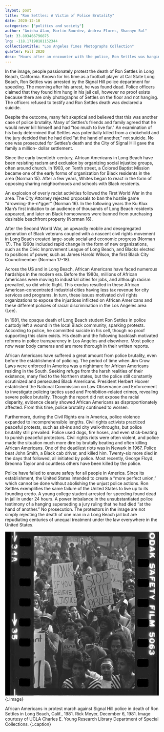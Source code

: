 ```yaml
---
layout: post
title: "Ron Settles: A Victim of Police Brutality"
date: 2020-12-10
categories: ["politics and society"]
author: "Anisha Alam, Martin Bourdev, Andrea Flores, Shannyn Sul"
lat: 33.803466796875
lng: -118.17198181152344
collectiontitle: "Los Angeles Times Photographs Collection"
quarter: Fall 2020
desc: "Hours after an encounter with the police, Ron Settles was hanging in his jail cell, according to police testimony, though unsubstantiated with photographic evidence. As shown in the image, the group of protestors were gathered near the area where Settles passed. This serves as a sign of solidarity for the suspicious passing of Settles."
---
```

In the image, people passionately protest the death of Ron Settles in Long Beach, California. Known for his time as a football player at Cal State Long Beach, Ron Settles was arrested by the Signal Hill police department for speeding. The morning after his arrest, he was found dead. Police officers claimed that they found him hung in his jail cell, however no proof exists because there are only photographs of Settles on the floor and not hanging. The officers refused to testify and Ron Settles death was declared a suicide. 

Despite the outcome, many felt skeptical and believed that this was another case of police brutality. Many of Settles’s friends and family agreed that he would never kill himself and had “too much to live for." An examination of his body determined that Settles was potentially killed from a chokehold and the jury decided that he had died “at the hand of another,” not suicide. No one was prosecuted for Settles’s death and the City of Signal Hill gave the family a million-
dollar settlement. 

Since the early twentieth-century, African Americans in Long Beach have been resisting racism and exclusion by organizing social injustice groups, often around church. In 1903, on Tenth street, a Colored Baptist Mission became one of the early forms of organization for Black residents in the area (Norman 15). After a few years, Whites began to react in the form of opposing sharing neighborhoods and schools with Black residents.

An explosion of overly racist activities followed the First World War in the area. The City Attorney rejected proposals to ban the hostile game “drowning-the-n*gger” (Norman 16). In the following years the Ku Klux Klan’s first initiation to an audience of thousands of Long Beach residents appeared, and later on Black homeowners were banned from purchasing desirable beachfront property (Norman 16).

After the Second World War, an upwardly mobile and desegregated generation of Black veterans coupled with a nascent civil rights movement in Long Beach created large-scale social and economic progress (Norman 17). The 1960s included rapid change in the form of new organizations, such as the Civic Improvement League of Long Beach, and Blacks elected to positions of power, such as James Harold Wilson, the first Black City Councilmember (Norman 17-18).

Across the US and in Long Beach, African Americans have faced numerous hardships in the modern era. Before the 1980s, millions of African Americans were moving to industrial cities for jobs, and although racism prevailed, so did white flight. This exodus resulted in these African American-concentrated industrial cities having less tax revenue for city services and programs. In turn, these issues motivated civil rights organizations to expose the injustices inflicted on
African Americans and these different policies of racial discrimination in the Los Angeles area (Lee).

In 1981, the opaque death of Long Beach student Ron Settles in police custody left a wound in the local Black community, sparking protests. According to police, he committed suicide in his cell, though no proof supporting this claim exists. His death and the following backlash motivated reforms in police transparency in Los Angeles and elsewhere. Most police now wear body cameras and are more thorough in their written reports. 

African Americans have suffered a great amount from police brutality, even before the establishment of policing. The period of time when Jim Crow Laws were enforced in America was a nightmare for African Americans residing in the South. Seeking refuge from the harsh realities of their existence, many fled to the Northern states, but the police still constantly scrutinized and persecuted Black Americans. President Herbert Hoover established the National Commission on Law Observance and Enforcement to investigate policing tactics used and Prohibition-related crimes, revealing severe police brutality. Though the report did not expose the racial disparity, evidence clearly showed African Americans as disproportionately affected. From this time, police brutality continued to worsen. 

Furthermore, during the Civil Rights era in America, police violence expanded to incomprehensible lengths. Civil rights activists practiced peaceful protests, such as sit-ins and city walk-throughs, but police brutality still prevailed. Police used dogs, fire hoses, and even stick-beating to punish peaceful protestors. Civil rights riots were often violent, and police made the situation much more dire by brutally beating and often killing African Americans. One of the deadliest riots was in Newark in 1967. Police beat John Smith, a Black cab driver, and killed him. Twenty-six more died in the days that followed, all initiated by police. Most recently, George Floyd, Breonna Taylor and countless others have been killed by the police. 

Police have failed to ensure safety for all people in America. Since its establishment, the United States intended to create a “more perfect union,” which cannot be done without abolishing the unjust police actions. Ron Settles exemplifies the same failure of the United States to live up to its founding credo. A young college student arrested for speeding found dead in jail in under 24 hours. A power imbalance in the unsubstantiated police testimony of a hanging superseding a jury ruling that he had died “at the hand of another.” No prosecution. The protestors in the image are not simply rejecting the death of one man in a Long Beach jail but are repudiating centuries of unequal treatment under the law everywhere in the United States.

![This is a black and white image of African Americans protesting against police brutality. There are signs the people are carrying that say things such as “honk if you believe in justice” and “stop police abuse”.](images/F20-Lec10-01.png)
  {:.image}

African Americans in protest march against Signal Hill police in death of Ron Settles in Long Beach, Calif., 1981. Rick Meyer, December 6, 1981. Image courtesy of UCLA Charles E. Young Research Library Department of Special Collections.
  {:.caption}
